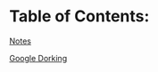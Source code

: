 # Table of Contents:

[Notes](https://github.com/roshan142/Notes/blob/main/notes.md)

[Google Dorking](https://github.com/roshan142/Notes/blob/main/google_dorking.md)
